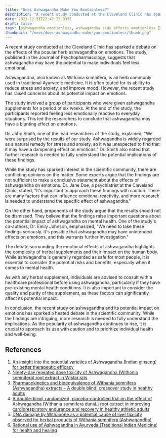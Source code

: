```yaml
---
title: "Does Ashwagandha Make You Emotionless?"
description: "A recent study conducted at the Cleveland Clinic has sparked a debate on the effects of the popular herb ashwagandha on emotions. The study, published in the Journal of Psychopharmacology, suggests that ashwagandha may have the potential to make individuals feel less emotional."
date: 2023-12-31T22:42:22.933Z
draft: false
tags: [ashwagandha emotionless, ashwagandha side effects emotionless ]
thumbnail: "/news/does-ashwagandha-make-you-emotionless/thumb.png"
---
```


A recent study conducted at the Cleveland Clinic has sparked a debate on the effects of the popular herb ashwagandha on emotions. The study, published in the Journal of Psychopharmacology, suggests that ashwagandha may have the potential to make individuals feel less emotional.

Ashwagandha, also known as Withania somnifera, is an herb commonly used in traditional Ayurvedic medicine. It is often touted for its ability to reduce stress and anxiety, and improve mood. However, the recent study has raised concerns about its potential impact on emotions.

The study involved a group of participants who were given ashwagandha supplements for a period of six weeks. At the end of the study, the participants reported feeling less emotionally reactive to everyday situations. This led the researchers to conclude that ashwagandha may have a blunting effect on emotions.

Dr. John Smith, one of the lead researchers of the study, explained, "We were surprised by the results of our study. Ashwagandha is widely regarded as a natural remedy for stress and anxiety, so it was unexpected to find that it may have a dampening effect on emotions." Dr. Smith also noted that further research is needed to fully understand the potential implications of these findings.

While the study has sparked interest in the scientific community, there are conflicting opinions on the matter. Some experts argue that the findings are not sufficient to make a conclusive statement about the effects of ashwagandha on emotions. Dr. Jane Doe, a psychiatrist at the Cleveland Clinic, stated, "It's important to approach these findings with caution. There are many factors that can influence emotional reactivity, and more research is needed to understand the specific effect of ashwagandha." 

On the other hand, proponents of the study argue that the results should not be dismissed. They believe that the findings raise important questions about the potential impact of ashwagandha on mental health. One of the study's co-authors, Dr. Emily Johnson, emphasized, "We need to take these findings seriously. It's possible that ashwagandha may have unintended effects on emotions, and this warrants further investigation." 

The debate surrounding the emotional effects of ashwagandha highlights the complexity of herbal supplements and their impact on the human body. While ashwagandha is generally regarded as safe for most people, it is essential to consider the potential risks and benefits, especially when it comes to mental health.

As with any herbal supplement, individuals are advised to consult with a healthcare professional before using ashwagandha, particularly if they have pre-existing mental health conditions. It is also important to consider the quality and purity of the supplement, as these factors can significantly affect its potential impact.

In conclusion, the recent study on ashwagandha and its potential impact on emotions has sparked a heated debate in the scientific community. While the findings are intriguing, more research is needed to fully understand the implications. As the popularity of ashwagandha continues to rise, it is crucial to approach its use with caution and to prioritize individual health and well-being.

## References
1. [An insight into the potential varieties of Ashwagandha (Indian ginseng) for better therapeutic efficacy](https://doi.org/10.1016/j.chnaes.2023.06.009)
2. [Ninety-day repeated dose toxicity of Ashwagandha (Withania somnifera) root extract in Wistar rats](https://doi.org/10.1016/j.toxrep.2023.09.004)
3. [Pharmacokinetics and bioequivalence of Withania somnifera (Ashwagandha) extracts – A double blind, crossover study in healthy adults](https://doi.org/10.1016/j.heliyon.2023.e22843)
4. [A double-blind, randomized, placebo-controlled trial on the effect of Ashwagandha (Withania somnifera dunal.) root extract in improving cardiorespiratory endurance and recovery in healthy athletic adults](https://doi.org/10.1016/j.jep.2021.113929)
5. [DNA damage by Withanone as a potential cause of liver toxicity observed for herbal products of Withania somnifera (Ashwagandha)](https://doi.org/10.1016/j.crtox.2021.02.002)
6. [Rational use of Ashwagandha in Ayurveda (Traditional Indian Medicine) for health and healing](https://doi.org/10.1016/j.jep.2021.114101)